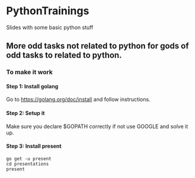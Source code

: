 # PythonTrainings
Slides with some basic python stuff

## More odd tasks not related to python for gods of odd tasks to related to python. 

### To make it work

#### Step 1: Install golang 

Go to https://golang.org/doc/install and follow instructions.

#### Step 2: Setup it

Make sure you declare $GOPATH correctly if not use GOOGLE and solve it up.

#### Step 3: Install present

    go get -u present
    cd presentations
    present